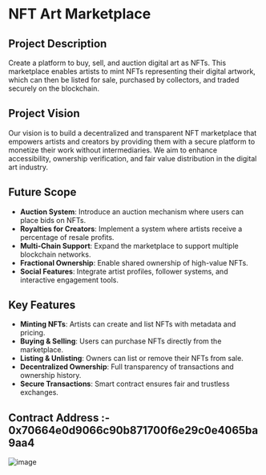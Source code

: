 # NFT Art Marketplace

## Project Description
Create a platform to buy, sell, and auction digital art as NFTs. This marketplace enables artists to mint NFTs representing their digital artwork, which can then be listed for sale, purchased by collectors, and traded securely on the blockchain.

## Project Vision
Our vision is to build a decentralized and transparent NFT marketplace that empowers artists and creators by providing them with a secure platform to monetize their work without intermediaries. We aim to enhance accessibility, ownership verification, and fair value distribution in the digital art industry.

## Future Scope
- **Auction System**: Introduce an auction mechanism where users can place bids on NFTs.
- **Royalties for Creators**: Implement a system where artists receive a percentage of resale profits.
- **Multi-Chain Support**: Expand the marketplace to support multiple blockchain networks.
- **Fractional Ownership**: Enable shared ownership of high-value NFTs.
- **Social Features**: Integrate artist profiles, follower systems, and interactive engagement tools.

## Key Features
- **Minting NFTs**: Artists can create and list NFTs with metadata and pricing.
- **Buying & Selling**: Users can purchase NFTs directly from the marketplace.
- **Listing & Unlisting**: Owners can list or remove their NFTs from sale.
- **Decentralized Ownership**: Full transparency of transactions and ownership history.
- **Secure Transactions**: Smart contract ensures fair and trustless exchanges.

## Contract Address :-  0x70664e0d9066c90b871700f6e29c0e4065ba9aa4
![image](https://github.com/user-attachments/assets/1a32ab0b-e59f-4951-9f19-15387a1c38c1)
